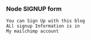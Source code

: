 ### Node SIGNUP form

```
You can Sign Up with this blog
ALl signup Information is in
My mailchimp account
```

